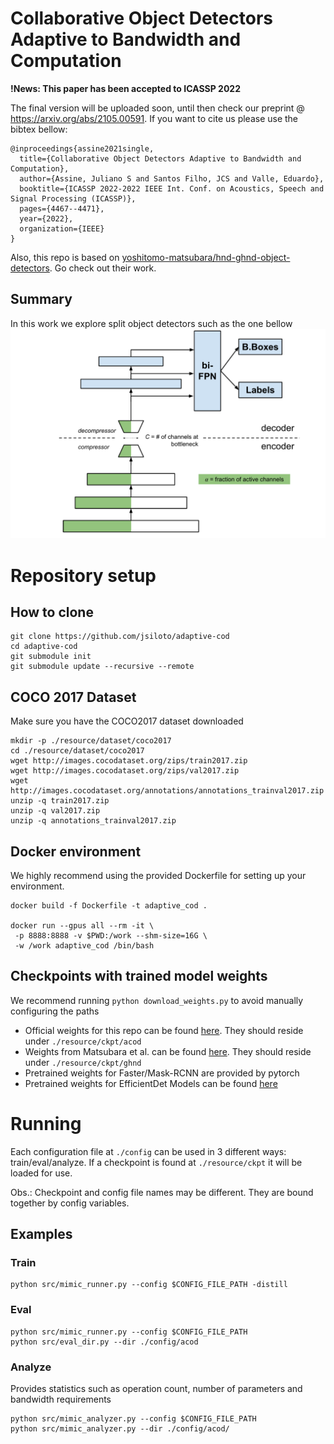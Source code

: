 # Collaborative Object Detectors Adaptive to Bandwidth and Computation

**!News: This paper has been accepted to ICASSP 2022**

The final version will be uploaded soon, until then check our preprint @ https://arxiv.org/abs/2105.00591. 
If you want to cite us please use the bibtex bellow:

```
@inproceedings{assine2021single,
  title={Collaborative Object Detectors Adaptive to Bandwidth and Computation},
  author={Assine, Juliano S and Santos Filho, JCS and Valle, Eduardo},
  booktitle={ICASSP 2022-2022 IEEE Int. Conf. on Acoustics, Speech and Signal Processing (ICASSP)},
  pages={4467--4471},
  year={2022},
  organization={IEEE}
}

```

Also, this repo is based on [yoshitomo-matsubara/hnd-ghnd-object-detectors](https://github.com/yoshitomo-matsubara/hnd-ghnd-object-detectors). Go check out their work.

## Summary
In this work we explore split object detectors such as the one bellow
![Visual Summary](resource/split_arch.png)

# Repository setup

## How to clone
```
git clone https://github.com/jsiloto/adaptive-cod
cd adaptive-cod
git submodule init
git submodule update --recursive --remote
```

## COCO 2017 Dataset
Make sure you have the COCO2017 dataset downloaded
```
mkdir -p ./resource/dataset/coco2017
cd ./resource/dataset/coco2017
wget http://images.cocodataset.org/zips/train2017.zip
wget http://images.cocodataset.org/zips/val2017.zip
wget http://images.cocodataset.org/annotations/annotations_trainval2017.zip
unzip -q train2017.zip
unzip -q val2017.zip
unzip -q annotations_trainval2017.zip
```


## Docker environment
We highly recommend using the provided Dockerfile for setting up your environment.
```
docker build -f Dockerfile -t adaptive_cod .

docker run --gpus all --rm -it \
 -p 8888:8888 -v $PWD:/work --shm-size=16G \
 -w /work adaptive_cod /bin/bash
```

## Checkpoints with trained model weights
We recommend running ```python download_weights.py``` to avoid manually configuring the paths

- Official weights for this repo can be found [here](https://drive.google.com/file/d/1qdClbGL5KwgEc4oG023DJckQiidNHDF2/view?usp=sharing).
They should reside under ```./resource/ckpt/acod```
- Weights from Matsubara et al. can be found [here](https://drive.google.com/file/d/1K7MNVuW99uDMHciewVS71hks_YdU9_2A/view?usp=sharing).
They should reside under ```./resource/ckpt/ghnd```
- Pretrained weights for Faster/Mask-RCNN are provided by pytorch
- Pretrained weights for EfficientDet Models can be found [here](https://github.com/zylo117/Yet-Another-EfficientDet-Pytorch/)

# Running
Each configuration file at ```./config``` can be used in 3 different ways: train/eval/analyze.
If a checkpoint is found at ```./resource/ckpt``` it will be loaded for use. 

Obs.: Checkpoint and config file names may be different. They are bound together by config variables.
## Examples
### Train
```
python src/mimic_runner.py --config $CONFIG_FILE_PATH -distill
```
### Eval
```
python src/mimic_runner.py --config $CONFIG_FILE_PATH
python src/eval_dir.py --dir ./config/acod
```
### Analyze
Provides statistics such as operation count, number of parameters and bandwidth requirements
```
python src/mimic_analyzer.py --config $CONFIG_FILE_PATH
python src/mimic_analyzer.py --dir ./config/acod/
```
